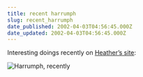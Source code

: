 ```yaml
---
title: recent harrumph
slug: recent_harrumph
date_published: 2002-04-03T04:56:45.000Z
date_updated: 2002-04-03T04:56:45.000Z
---
```


Interesting doings recently on [Heather’s site](http://harrumph.com):

![Harrumph, recently](https://cdn.glitch.global/71e5579f-aba0-499a-b200-01549a2a80ce/harrecent.gif?v=1730089608193)

